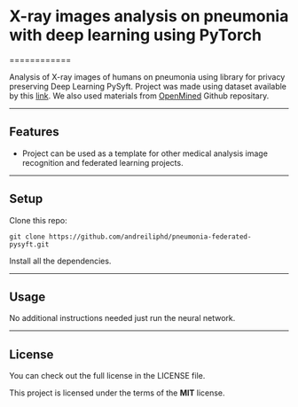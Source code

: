 # X-ray images analysis on pneumonia with deep learning using PyTorch
============

Analysis of X-ray images of humans on pneumonia using library for privacy preserving Deep Learning PySyft. Project was made using dataset available by this [link](https://www.kaggle.com/paultimothymooney/chest-xray-pneumonia). We also used materials from [OpenMined](https://github.com/OpenMined/PySyft) Github repositary. 

---

## Features
- Project can be used as a template for other medical analysis image recognition and federated learning projects.
---

## Setup
Clone this repo:
```
git clone https://github.com/andreiliphd/pneumonia-federated-pysyft.git
```
Install all the dependencies.

---

## Usage
No additional instructions needed just run the neural network.

---

## License
You can check out the full license in the LICENSE file.

This project is licensed under the terms of the **MIT** license.
